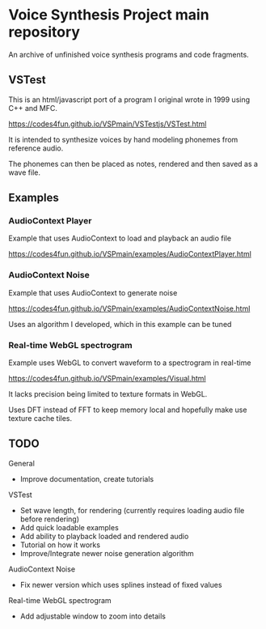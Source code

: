 # Voice Synthesis Project main repository

 An archive of unfinished voice synthesis programs and code fragments.

## VSTest

This is an html/javascript port of a program I original wrote in 1999 using C++ and MFC.

https://codes4fun.github.io/VSPmain/VSTestjs/VSTest.html

It is intended to synthesize voices by hand modeling phonemes from reference audio.

The phonemes can then be placed as notes, rendered and then saved as a wave file.

## Examples

### AudioContext Player

Example that uses AudioContext to load and playback an audio file

https://codes4fun.github.io/VSPmain/examples/AudioContextPlayer.html

### AudioContext Noise

Example that uses AudioContext to generate noise

https://codes4fun.github.io/VSPmain/examples/AudioContextNoise.html

Uses an algorithm I developed, which in this example can be tuned

### Real-time WebGL spectrogram

Example uses WebGL to convert waveform to a spectrogram in real-time

https://codes4fun.github.io/VSPmain/examples/Visual.html

It lacks precision being limited to texture formats in WebGL.

Uses DFT instead of FFT to keep memory local and hopefully make use texture cache tiles.

## TODO

General
* Improve documentation, create tutorials

VSTest
* Set wave length, for rendering (currently requires loading audio file before rendering)
* Add quick loadable examples
* Add ability to playback loaded and rendered audio
* Tutorial on how it works
* Improve/Integrate newer noise generation algorithm

AudioContext Noise
* Fix newer version which uses splines instead of fixed values

Real-time WebGL spectrogram
* Add adjustable window to zoom into details
